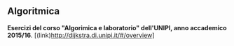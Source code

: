 ## Algoritmica
**Esercizi del corso "Algorimica e laboratorio" dell'UNIPI, anno accademico 2015/16**.
[(link)http://dijkstra.di.unipi.it/#/overview]
